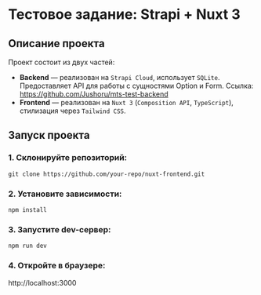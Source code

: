 # Тестовое задание: Strapi + Nuxt 3

## Описание проекта

Проект состоит из двух частей:
- **Backend** — реализован на `Strapi Cloud`, использует `SQLite`. Предоставляет API для работы с сущностями Option и Form. Ссылка: https://github.com/Jushoru/mts-test-backend
- **Frontend** — реализован на `Nuxt 3` (`Composition API`, `TypeScript`), стилизация через `Tailwind CSS`.

## Запуск проекта
### 1. Склонируйте репозиторий:
```
git clone https://github.com/your-repo/nuxt-frontend.git
```
### 2. Установите зависимости:
```
npm install
```

### 3. Запустите dev-сервер:
```
npm run dev
```
### 4. Откройте в браузере:
http://localhost:3000